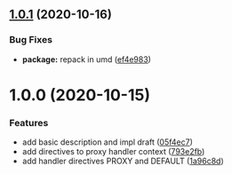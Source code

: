 ## [1.0.1](https://github.com/qiwi/deep-proxy/compare/v1.0.0...v1.0.1) (2020-10-16)


### Bug Fixes

* **package:** repack in umd ([ef4e983](https://github.com/qiwi/deep-proxy/commit/ef4e9830a13a6d162293915ad47e8b6b483e96a5))

# 1.0.0 (2020-10-15)


### Features

* add basic description and impl draft ([05f4ec7](https://github.com/qiwi/deep-proxy/commit/05f4ec73f13da23866fab4f44173057f12a36496))
* add directives to proxy handler context ([793e2fb](https://github.com/qiwi/deep-proxy/commit/793e2fbc9085f0c1f615e23634cbc448e2a8900e))
* add handler directives PROXY and DEFAULT ([1a96c8d](https://github.com/qiwi/deep-proxy/commit/1a96c8d0050413c3830eea98d1bf567dcf75aec3))
